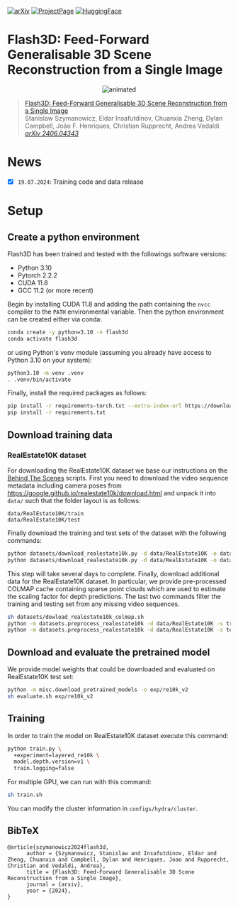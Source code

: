 [![arXiv](https://img.shields.io/badge/arXiv-2406.04343-blue?logo=arxiv&color=%23B31B1B)](https://arxiv.org/abs/2406.04343)
[![ProjectPage](https://img.shields.io/badge/Project_Page-Flash3D-blue)](https://www.robots.ox.ac.uk/~vgg/research/flash3d/)
[![HuggingFace](https://img.shields.io/badge/%F0%9F%A4%97%20HuggingFace-Demo-yellow)](https://huggingface.co/spaces/szymanowiczs/flash3d) 


# Flash3D: Feed-Forward Generalisable 3D Scene Reconstruction from a Single Image


<p align="center">
  <img src="assets/teaser_video.gif" alt="animated" />
</p>

> [Flash3D: Feed-Forward Generalisable 3D Scene Reconstruction from a Single Image](https://www.robots.ox.ac.uk/~vgg/research/flash3d/)  
> Stanislaw Szymanowicz, Eldar Insafutdinov, Chuanxia Zheng, Dylan Campbell, João F. Henriques, Christian Rupprecht, Andrea Vedaldi  
> *[arXiv 2406.04343](https://arxiv.org/pdf/2406.04343.pdf)*  

# News
- [x] `19.07.2024`: Training code and data release

# Setup

## Create a python environment

Flash3D has been trained and tested with the followings software versions:

- Python 3.10
- Pytorch 2.2.2
- CUDA 11.8
- GCC 11.2 (or more recent)

Begin by installing CUDA 11.8 and adding the path containing the `nvcc` compiler to the `PATH` environmental variable.
Then the python environment can be created either via conda:

```sh
conda create -y python=3.10 -n flash3d
conda activate flash3d
```

or using Python's venv module (assuming you already have access to Python 3.10 on your system):

```sh
python3.10 -m venv .venv
. .venv/bin/activate
```

Finally, install the required packages as follows:

```sh
pip install -r requirements-torch.txt --extra-index-url https://download.pytorch.org/whl/cu118
pip install -r requirements.txt
```

## Download training data

### RealEstate10K dataset

For downloading the RealEstate10K dataset we base our instructions on the [Behind The Scenes](https://github.com/Brummi/BehindTheScenes/tree/main?tab=readme-ov-file#-datasets) scripts.
First you need to download the video sequence metadata including camera poses from https://google.github.io/realestate10k/download.html and unpack it into `data/` such that the folder layout is as follows:

```
data/RealEstate10K/train
data/RealEstate10K/test
```

Finally download the training and test sets of the dataset with the following commands:

```sh
python datasets/download_realestate10k.py -d data/RealEstate10K -o data/RealEstate10K -m train
python datasets/download_realestate10k.py -d data/RealEstate10K -o data/RealEstate10K -m test
```

This step will take several days to complete. Finally, download additional data for the RealEstate10K dataset.
In particular, we provide pre-processed COLMAP cache containing sparse point clouds which are used to estimate the scaling factor for depth predictions.
The last two commands filter the training and testing set from any missing video sequences.

```sh
sh datasets/dowload_realestate10k_colmap.sh
python -m datasets.preprocess_realestate10k -d data/RealEstate10K -s train
python -m datasets.preprocess_realestate10k -d data/RealEstate10K -s test
```

## Download and evaluate the pretrained model

We provide model weights that could be downloaded and evaluated on RealEstate10K test set:

```sh
python -m misc.download_pretrained_models -o exp/re10k_v2
sh evaluate.sh exp/re10k_v2
```

## Training

In order to train the model on RealEstate10K dataset execute this command:
```sh
python train.py \
  +experiment=layered_re10k \
  model.depth.version=v1 \
  train.logging=false 
```

For multiple GPU, we can run with this command:
```sh
sh train.sh
```
You can modify the cluster information in ```configs/hydra/cluster```.


## BibTeX
```
@article{szymanowicz2024flash3d,
      author = {Szymanowicz, Stanislaw and Insafutdinov, Eldar and Zheng, Chuanxia and Campbell, Dylan and Henriques, Joao and Rupprecht, Christian and Vedaldi, Andrea},
      title = {Flash3D: Feed-Forward Generalisable 3D Scene Reconstruction from a Single Image},
      journal = {arxiv},
      year = {2024},
}
```




